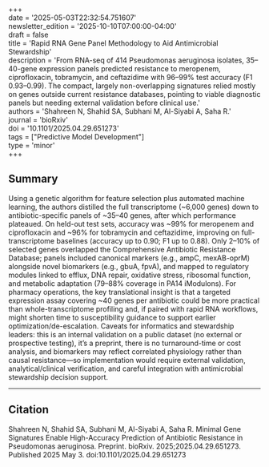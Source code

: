 +++  
date = '2025-05-03T22:32:54.751607'  
newsletter_edition = '2025-10-10T07:00:00-04:00'  
draft = false  
title = 'Rapid RNA Gene Panel Methodology to Aid Antimicrobial Stewardship'  
description = 'From RNA-seq of 414 Pseudomonas aeruginosa isolates, 35–40-gene expression panels predicted resistance to meropenem, ciprofloxacin, tobramycin, and ceftazidime with 96–99% test accuracy (F1 0.93–0.99). The compact, largely non-overlapping signatures relied mostly on genes outside current resistance databases, pointing to viable diagnostic panels but needing external validation before clinical use.'  
authors = 'Shahreen N, Shahid SA, Subhani M, Al-Siyabi A, Saha R.'  
journal = 'bioRxiv'  
doi = '10.1101/2025.04.29.651273'  
tags = ["Predictive Model Development"]  
type = 'minor'  
+++  

## Summary  
Using a genetic algorithm for feature selection plus automated machine learning, the authors distilled the full transcriptome (~6,000 genes) down to antibiotic-specific panels of ~35–40 genes, after which performance plateaued. On held-out test sets, accuracy was ~99% for meropenem and ciprofloxacin and ~96% for tobramycin and ceftazidime, improving on full-transcriptome baselines (accuracy up to 0.90; F1 up to 0.88). Only 2–10% of selected genes overlapped the Comprehensive Antibiotic Resistance Database; panels included canonical markers (e.g., ampC, mexAB-oprM) alongside novel biomarkers (e.g., gbuA, fpvA), and mapped to regulatory modules linked to efflux, DNA repair, oxidative stress, ribosomal function, and metabolic adaptation (79–88% coverage in PA14 iModulons). For pharmacy operations, the key translational insight is that a targeted expression assay covering ~40 genes per antibiotic could be more practical than whole-transcriptome profiling and, if paired with rapid RNA workflows, might shorten time to susceptibility guidance to support earlier optimization/de-escalation. Caveats for informatics and stewardship leaders: this is an internal validation on a public dataset (no external or prospective testing), it’s a preprint, there is no turnaround-time or cost analysis, and biomarkers may reflect correlated physiology rather than causal resistance—so implementation would require external validation, analytical/clinical verification, and careful integration with antimicrobial stewardship decision support.  

---

## Citation  
Shahreen N, Shahid SA, Subhani M, Al-Siyabi A, Saha R. Minimal Gene Signatures Enable High-Accuracy Prediction of Antibiotic Resistance in Pseudomonas aeruginosa. Preprint. bioRxiv. 2025;2025.04.29.651273. Published 2025 May 3. doi:10.1101/2025.04.29.651273